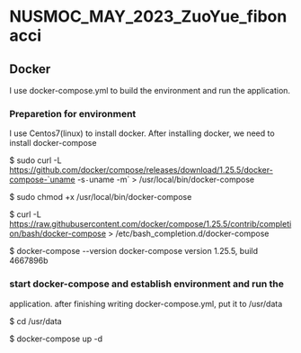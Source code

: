 # NUSMOC_MAY_2023_ZuoYue_fibonacci

## Docker
I use docker-compose.yml to build the environment and run the
application.

### Preparetion for environment
I use Centos7(linux) to install docker. After installing docker, we need to install docker-compose

$ sudo curl -L https://github.com/docker/compose/releases/download/1.25.5/docker-compose-`uname -s`-`uname -m` > /usr/local/bin/docker-compose

$ sudo chmod +x /usr/local/bin/docker-compose

$ curl -L https://raw.githubusercontent.com/docker/compose/1.25.5/contrib/completion/bash/docker-compose > /etc/bash_completion.d/docker-compose

$ docker-compose --version
docker-compose version 1.25.5, build 4667896b

### start docker-compose and establish environment and run the
application.
after finishing writing docker-compose.yml, put it to /usr/data 

$ cd /usr/data

$ docker-compose up -d